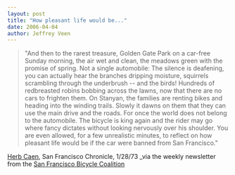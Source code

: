 ```yaml
--- 
layout: post
title: "How pleasant life would be..."
date: 2006-04-04
author: Jeffrey Veen
---
```

<blockquote>"And then to the rarest treasure, Golden Gate Park on a car-free Sunday morning, the air wet and clean, the meadows green with the promise of spring. Not a single automobile: The silence is deafening, you can actually hear the branches dripping moisture, squirrels scrambling through the underbrush -- and the birds! Hundreds of redbreasted robins bobbing across the lawns, now that there are no cars to frighten them. On Stanyan, the families are renting bikes and heading into the winding trails. Slowly it dawns on them that they can use the main drive and the roads. For once the world does not belong to the automobile. The bicycle is king again and the rider may go where fancy dictates without looking nervously over his shoulder. You are even allowed, for a few unrealistic minutes, to reflect on how pleasant life would be if the car were banned from San Francisco."</blockquote>

<a href="http://en.wikipedia.org/wiki/Herb_Caen">Herb Caen</a>, San Francisco Chronicle, 1/28/73
_via the weekly newsletter from the <a href="http://www.sfbike.org/">San Francisco Bicycle Coalition</a>
&#8203;